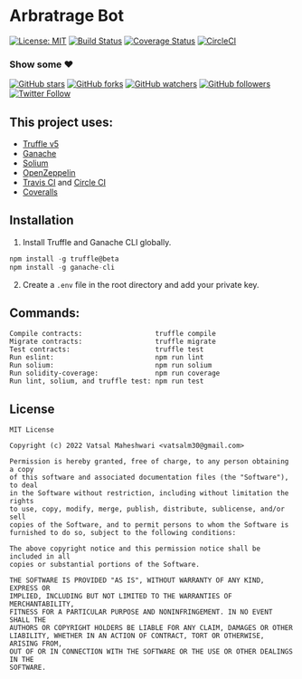 # Arbratrage Bot

[![License: MIT](https://img.shields.io/badge/license-MIT-blue.svg)](https://github.com/ravidsrk/smart-contract-starter/blob/master/LICENSE)
[![Build Status](https://travis-ci.org/ravidsrk/smart-contract-starter.svg?branch=master)](https://travis-ci.org/ravidsrk/smart-contract-starter) 
[![Coverage Status](https://coveralls.io/repos/github/ravidsrk/smart-contract-starter/badge.svg?branch=master)](https://coveralls.io/github/ravidsrk/smart-contract-starter?branch=master) 
[![CircleCI](https://circleci.com/gh/ravidsrk/smart-contract-starter.svg?style=svg)](https://circleci.com/gh/ravidsrk/smart-contract-starter)


### Show some :heart:
[![GitHub stars](https://img.shields.io/github/stars/ravidsrk/smart-contract-starter.svg?style=social&label=Star)](https://github.com/ravidsrk/smart-contract-starter) [![GitHub forks](https://img.shields.io/github/forks/ravidsrk/smart-contract-starter.svg?style=social&label=Fork)](https://github.com/ravidsrk/smart-contract-starter/fork) [![GitHub watchers](https://img.shields.io/github/watchers/ravidsrk/smart-contract-starter.svg?style=social&label=Watch)](https://github.com/ravidsrk/smart-contract-starter) [![GitHub followers](https://img.shields.io/github/followers/ravidsrk.svg?style=social&label=Follow)](https://github.com/ravidsrk/smart-contract-starter)
[![Twitter Follow](https://img.shields.io/twitter/follow/ravidsrk.svg?style=social)](https://twitter.com/ravidsrk)

## This project uses:
- [Truffle v5](https://truffleframework.com/)
- [Ganache](https://truffleframework.com/ganache)
- [Solium](https://github.com/duaraghav8/Solium)
- [OpenZeppelin](https://github.com/OpenZeppelin/openzeppelin-solidity)
- [Travis CI](https://travis-ci.org/ravidsrk/smart-contract-starter) and [Circle CI](https://circleci.com/gh/ravidsrk/smart-contract-starter)
- [Coveralls](https://coveralls.io/github/ravidsrk/smart-contract-starter?branch=master)

## Installation

1. Install Truffle and Ganache CLI globally.

```javascript
npm install -g truffle@beta
npm install -g ganache-cli
```

2. Create a `.env` file in the root directory and add your private key.

## Commands:

```
Compile contracts:                  truffle compile
Migrate contracts:                  truffle migrate
Test contracts:                     truffle test
Run eslint:                         npm run lint
Run solium:                         npm run solium
Run solidity-coverage:              npm run coverage
Run lint, solium, and truffle test: npm run test
```

## License
```
MIT License

Copyright (c) 2022 Vatsal Maheshwari <vatsalm30@gmail.com>

Permission is hereby granted, free of charge, to any person obtaining a copy
of this software and associated documentation files (the "Software"), to deal
in the Software without restriction, including without limitation the rights
to use, copy, modify, merge, publish, distribute, sublicense, and/or sell
copies of the Software, and to permit persons to whom the Software is
furnished to do so, subject to the following conditions:

The above copyright notice and this permission notice shall be included in all
copies or substantial portions of the Software.

THE SOFTWARE IS PROVIDED "AS IS", WITHOUT WARRANTY OF ANY KIND, EXPRESS OR
IMPLIED, INCLUDING BUT NOT LIMITED TO THE WARRANTIES OF MERCHANTABILITY,
FITNESS FOR A PARTICULAR PURPOSE AND NONINFRINGEMENT. IN NO EVENT SHALL THE
AUTHORS OR COPYRIGHT HOLDERS BE LIABLE FOR ANY CLAIM, DAMAGES OR OTHER
LIABILITY, WHETHER IN AN ACTION OF CONTRACT, TORT OR OTHERWISE, ARISING FROM,
OUT OF OR IN CONNECTION WITH THE SOFTWARE OR THE USE OR OTHER DEALINGS IN THE
SOFTWARE.
```
